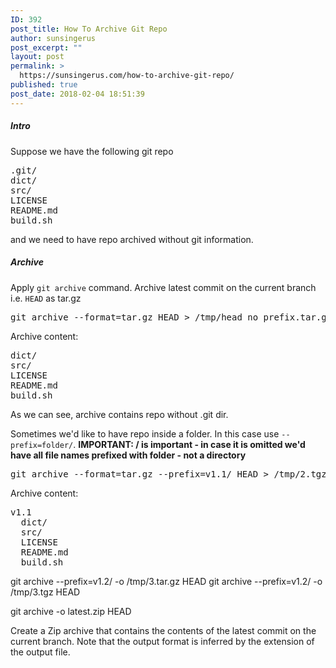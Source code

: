 ```yaml
---
ID: 392
post_title: How To Archive Git Repo
author: sunsingerus
post_excerpt: ""
layout: post
permalink: >
  https://sunsingerus.com/how-to-archive-git-repo/
published: true
post_date: 2018-02-04 18:51:39
---
```

<h5>Intro</h5>
Suppose we have the following git repo
<pre>
.git/
dict/
src/
LICENSE  
README.md  
build.sh  
</pre>
and we need to have repo archived without git information.

<h5>Archive</h5>
Apply <code>git archive</code> command. Archive latest commit on the current branch i.e. <code>HEAD</code> as tar.gz
<pre>
git archive --format=tar.gz HEAD > /tmp/head_no_prefix.tar.gz
</pre>
Archive content:
<pre>
dict/
src/
LICENSE  
README.md  
build.sh  
</pre>

As we can see, archive contains repo without .git dir. 

Sometimes we'd like to have repo inside a folder. In this case use <code>--prefix=folder/</code>. <strong>IMPORTANT: / is important - in case it is omitted we'd have all file names prefixed with folder - not a directory</strong>
<pre>
git archive --format=tar.gz --prefix=v1.1/ HEAD > /tmp/2.tgz
</pre>
Archive content:
<pre>
v1.1
  dict/
  src/
  LICENSE  
  README.md  
  build.sh  
</pre>

git archive --prefix=v1.2/ -o /tmp/3.tar.gz HEAD
git archive --prefix=v1.2/ -o /tmp/3.tgz HEAD


git archive -o latest.zip HEAD

Create a Zip archive that contains the contents of the latest commit on the current branch. Note that the output format is inferred by the extension of the output file.